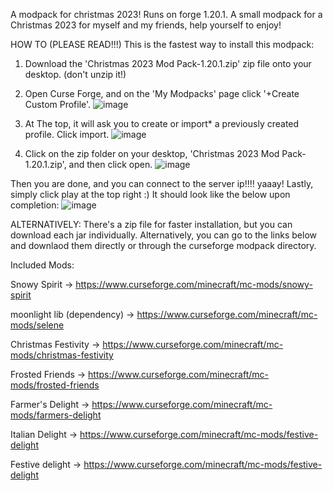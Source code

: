 A modpack for christmas 2023! Runs on forge 1.20.1.
A small modpack for a Christmas 2023 for myself and my friends, help yourself to enjoy! 

HOW TO (PLEASE READ!!!)
This is the fastest way to install this modpack:
1. Download the 'Christmas 2023 Mod Pack-1.20.1.zip' zip file onto your desktop. (don't unzip it!)
2. Open Curse Forge, and on the 'My Modpacks' page click '+Create Custom Profile'.
![image](https://github.com/ejayj/Christmas-Server-Modpack/assets/112897025/1db50cf3-f1b2-4cc0-9849-9bdca8a1edf9)

3. At The top, it will ask you to create or import* a previously created profile. Click import.
![image](https://github.com/ejayj/Christmas-Server-Modpack/assets/112897025/ec7033c4-c46e-4fa4-8678-98a2ae852335)
4. Click on the zip folder on your desktop, 'Christmas 2023 Mod Pack-1.20.1.zip', and then click open. 
![image](https://github.com/ejayj/Christmas-Server-Modpack/assets/112897025/d27315bf-c3ca-4ce1-bae6-610b80c4fed3)


Then you are done, and you can connect to the server ip!!!! yaaay! Lastly, simply click play at the top right :) It should look like the below upon completion:
![image](https://github.com/ejayj/Christmas-Server-Modpack/assets/112897025/d58c6827-457d-41bb-9bd3-3698c12347cf)




ALTERNATIVELY:
There's a zip file for faster installation, but you can download each jar individually. 
Alternatively, you can go to the links below and downlaod them directly or through the curseforge modpack directory.

Included Mods:

Snowy Spirit -> https://www.curseforge.com/minecraft/mc-mods/snowy-spirit

moonlight lib (dependency) -> https://www.curseforge.com/minecraft/mc-mods/selene

Christmas Festivity -> https://www.curseforge.com/minecraft/mc-mods/christmas-festivity

Frosted Friends -> https://www.curseforge.com/minecraft/mc-mods/frosted-friends

Farmer's Delight -> https://www.curseforge.com/minecraft/mc-mods/farmers-delight

Italian Delight -> https://www.curseforge.com/minecraft/mc-mods/festive-delight

Festive delight -> https://www.curseforge.com/minecraft/mc-mods/festive-delight


